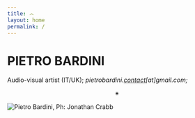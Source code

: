 ```yaml
---
title: ෴
layout: home
permalink: /
---
```


# PIETRO BARDINI
Audio-visual artist (IT/UK);
*pietrobardini.*<a href="pietrobardini.contact@gmail.com">*contact*</a>*[at]gmail.com;*
<p align="center">✴</p>

<img alt="Pietro Bardini, Ph: Jonathan Crabb" class="centered-image" src="/vlp1602.github.io/images/profile.jpg" />
